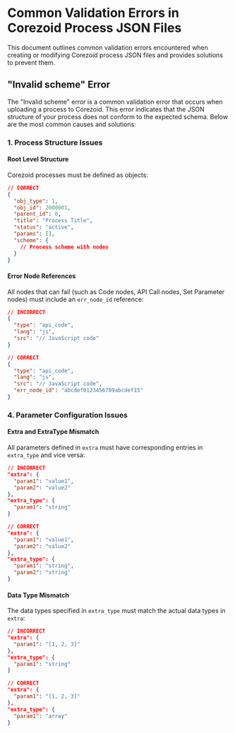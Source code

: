 # Common Validation Errors in Corezoid Process JSON Files

This document outlines common validation errors encountered when creating or modifying Corezoid
process JSON files and provides solutions to prevent them.

## "Invalid scheme" Error

The "Invalid scheme" error is a common validation error that occurs when uploading a process to
Corezoid. This error indicates that the JSON structure of your process does not conform to the
expected schema. Below are the most common causes and solutions:

### 1. Process Structure Issues

#### Root Level Structure

Corezoid processes must be defined as objects:

```json
// CORRECT
{
  "obj_type": 1,
  "obj_id": 2000001,
  "parent_id": 0,
  "title": "Process Title",
  "status": "active",
  "params": [],
  "scheme": {
    // Process scheme with nodes
  }
}
```


#### Error Node References

All nodes that can fail (such as Code nodes, API Call nodes, Set Parameter nodes) must include an
`err_node_id` reference:

```json
// INCORRECT
{
  "type": "api_code",
  "lang": "js",
  "src": "// JavaScript code"
}

// CORRECT
{
  "type": "api_code",
  "lang": "js",
  "src": "// JavaScript code",
  "err_node_id": "abcdef0123456789abcdef15"
}
```

### 4. Parameter Configuration Issues

#### Extra and ExtraType Mismatch

All parameters defined in `extra` must have corresponding entries in `extra_type` and vice versa:

```json
// INCORRECT
"extra": {
  "param1": "value1",
  "param2": "value2"
},
"extra_type": {
  "param1": "string"
}

// CORRECT
"extra": {
  "param1": "value1",
  "param2": "value2"
},
"extra_type": {
  "param1": "string",
  "param2": "string"
}
```

#### Data Type Mismatch

The data types specified in `extra_type` must match the actual data types in `extra`:

```json
// INCORRECT
"extra": {
  "param1": "[1, 2, 3]"
},
"extra_type": {
  "param1": "string"
}

// CORRECT
"extra": {
  "param1": "[1, 2, 3]"
},
"extra_type": {
  "param1": "array"
}
```
